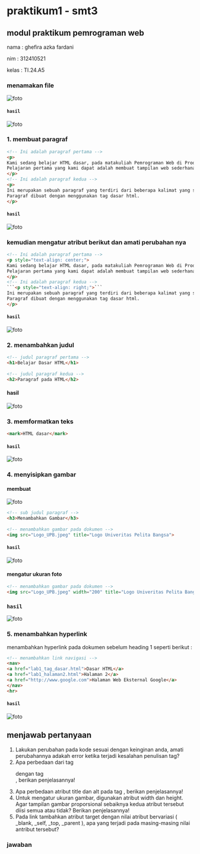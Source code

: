 # praktikum1 - smt3

## modul praktikum pemrograman web 

nama : ghefira azka fardani 

nim : 312410521

kelas : TI.24.A5

### menamakan file 
![foto](https://github.com/azkaa-pixel/praktikum1-smt3/blob/08e33fc59ff048087300dc22934bb60964d2ea3e/ss%20praktikum%201%20-%20se3/ss%201.png) 

#### ```hasil``` 
![foto](https://github.com/azkaa-pixel/praktikum1-smt3/blob/08e33fc59ff048087300dc22934bb60964d2ea3e/ss%20praktikum%201%20-%20se3/ss%202.png) 

### 1. membuat paragraf 
```html
<!-- Ini adalah paragraf pertama --> 
<p>
Kami sedang belajar HTML dasar, pada matakuliah Pemrograman Web di Prodi Teknik Informatika Universitas Pelita Bangsa.
Pelajaran pertama yang kami dapat adalah membuat tampilan web sederhana dalam rangka mengenal tag-tag dasar HTML.
</p> 
<!-- Ini adalah paragraf kedua --> 
<p>
Ini merupakan sebuah paragraf yang terdiri dari beberapa kalimat yang saling mendukung sehingga menjadi satu kesatuan.
Paragraf dibuat dengan menggunakan tag dasar html.
</p>
```
#### ```hasil```
![foto](https://github.com/azkaa-pixel/praktikum1-smt3/blob/08e33fc59ff048087300dc22934bb60964d2ea3e/ss%20praktikum%201%20-%20se3/ss%203.png) 

### kemudian mengatur atribut berikut dan amati perubahan nya 

```html
<!-- Ini adalah paragraf pertama --> 
<p style="text-align: center;">
Kami sedang belajar HTML dasar, pada matakuliah Pemrograman Web di Prodi Teknik Informatika Universitas Pelita Bangsa.
Pelajaran pertama yang kami dapat adalah membuat tampilan web sederhana dalam rangka mengenal tag-tag dasar HTML.
</p> 
<!-- Ini adalah paragraf kedua --> 
```<p style="text-align: right;">```
Ini merupakan sebuah paragraf yang terdiri dari beberapa kalimat yang saling mendukung sehingga menjadi satu kesatuan.
Paragraf dibuat dengan menggunakan tag dasar html.
</p>
```
#### ```hasil```
![foto](https://github.com/azkaa-pixel/praktikum1-smt3/blob/08e33fc59ff048087300dc22934bb60964d2ea3e/ss%20praktikum%201%20-%20se3/ss%204.png) 

### 2. menambahkan judul 
```html
<!-- judul paragraf pertama --> 
<h1>Belajar Dasar HTML</h1> 
 
<!-- judul paragraf kedua --> 
<h2>Paragraf pada HTML</h2> 
```
#### hasil 
![foto](https://github.com/azkaa-pixel/praktikum1-smt3/blob/08e33fc59ff048087300dc22934bb60964d2ea3e/ss%20praktikum%201%20-%20se3/ss%205.png) 

### 3. memformatkan teks 

```html
<mark>HTML dasar</mark>
```
#### ```hasil```
![foto](https://github.com/azkaa-pixel/praktikum1-smt3/blob/08e33fc59ff048087300dc22934bb60964d2ea3e/ss%20praktikum%201%20-%20se3/ss%205.png) 

### 4. menyisipkan gambar 
#### membuat 
![foto](https://github.com/azkaa-pixel/praktikum1-smt3/blob/08e33fc59ff048087300dc22934bb60964d2ea3e/ss%20praktikum%201%20-%20se3/ss%206.png) 

``` html
<!-- sub judul paragraf --> 
<h3>Menambahkan Gambar</h3> 
 
<!-- menambahkan gambar pada dokumen --> 
<img src="Logo_UPB.jpeg" title="Logo Univeritas Pelita Bangsa">
```
#### ```hasil``` 
![foto](https://github.com/azkaa-pixel/praktikum1-smt3/blob/08e33fc59ff048087300dc22934bb60964d2ea3e/ss%20praktikum%201%20-%20se3/ss%207.png) 

#### mengatur ukuran foto
``` html
<!-- menambahkan gambar pada dokumen --> 
<img src="Logo_UPB.jpeg" width="200" title="Logo Univeritas Pelita Bangsa">
```

### ```hasil```
![foto](https://github.com/azkaa-pixel/praktikum1-smt3/blob/08e33fc59ff048087300dc22934bb60964d2ea3e/ss%20praktikum%201%20-%20se3/ss%208.png) 

### 5. menambahkan hyperlink
menambahkan hyperlink pada dokumen sebelum heading 1 seperti berikut :
```html
<!-- menambahkan link navigasi --> 
<nav> 
<a href="lab1_tag_dasar.html">Dasar HTML</a> 
<a href="lab1_halaman2.html">Halaman 2</a> 
<a href="http://www.google.com">Halaman Web Eksternal Google</a> 
</nav> 
<hr>
```

####  ```hasil``` 
![foto](https://github.com/azkaa-pixel/praktikum1-smt3/blob/08e33fc59ff048087300dc22934bb60964d2ea3e/ss%20praktikum%201%20-%20se3/ss%209.png) 

## menjawab pertanyaan 
1.	Lakukan perubahan pada kode sesuai dengan keinginan anda, amati perubahannya adakah error ketika terjadi kesalahan penulisan tag? 
2.	Apa perbedaan dari tag <p> dengan tag <br>, berikan penjelasannya! 
3.	Apa perbedaan atribut title dan alt pada tag <img>, berikan penjelasannya! 
4.	Untuk mengatur ukuran gambar, digunakan atribut width dan height. Agar tampilan gambar proporsional sebaiknya kedua atribut tersebut diisi semua atau tidak? Berikan penjelasannya! 
5.	Pada link tambahkan atribut target dengan nilai atribut bervariasi ( _blank, _self, _top, _parent ), apa yang terjadi pada masing-masing nilai antribut tersebut?
   
### jawaban 

















 	 


